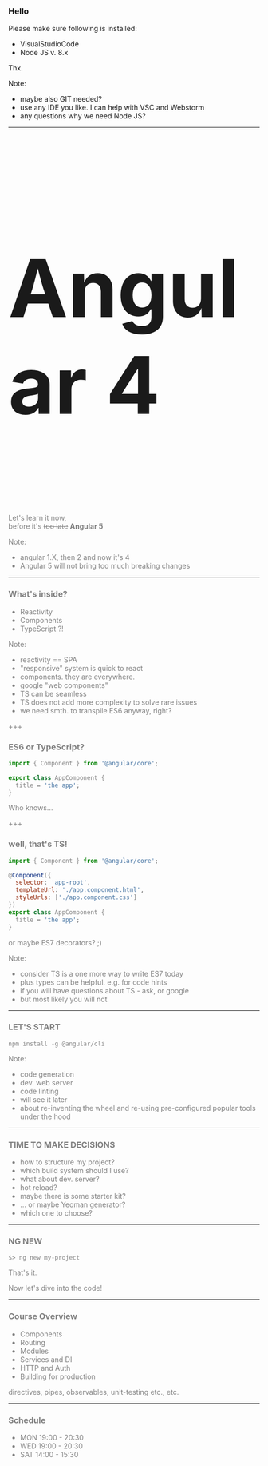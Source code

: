 
<span class="menu-title" style="display: none">Hello</span>

### Hello

Please make sure following is installed:
- VisualStudioCode
- Node JS v. 8.x

Thx.

Note:
- maybe also GIT needed?
- use any IDE you like. I can help with VSC and Webstorm
- any questions why we need Node JS?

---

<span class="menu-title" style="display: none">Intro</span>

<h3 style="font-size:160px">Angular 4</h3>

<div class="fragment">
  <div style="color:gray">Let's learn it now,<div>
  <div style="color:gray">before it's <s>too late</s> <b>Angular 5</b></div>
</div>

Note:
- angular 1.X, then 2 and now it's 4
- Angular 5 will not bring too much breaking changes

---

<span class="menu-title" style="display: none">What's inside</span>

### What's inside?

<ul>
  <li class="fragment">Reactivity</li>
  <li class="fragment">Components</li>
  <li class="fragment">TypeScript ?!</li>
</ul>

Note:
- reactivity == SPA
- "responsive" system is quick to react
- components. they are everywhere.
- google "web components"
- TS can be seamless
- TS does not add more complexity to solve rare issues
- we need smth. to transpile ES6 anyway, right?

+++

### ES6 or TypeScript?

```JavaScript
import { Component } from '@angular/core';

export class AppComponent {
  title = 'the app';
}
```
<div class="fragment">Who knows...</div>

+++

### well, that's TS!

```JavaScript
import { Component } from '@angular/core';

@Component({
  selector: 'app-root',
  templateUrl: './app.component.html',
  styleUrls: ['./app.component.css']
})
export class AppComponent {
  title = 'the app';
}
```
<div class="fragment">or maybe ES7 decorators? ;)</div>

Note:
- consider TS is a one more way to write ES7 today
- plus types can be helpful. e.g. for code hints
- if you will have questions about TS - ask, or google
- but most likely you will not
---
<span class="menu-title" style="display: none">@angular/cli</span>

### LET'S START

`npm install -g @angular/cli`

Note:
- code generation
- dev. web server
- code linting
- will see it later
- about re-inventing the wheel and re-using pre-configured popular tools under the hood

---
<span class="menu-title" style="display: none">The questions</span>

### TIME TO MAKE DECISIONS

- how to structure my project?
- which build system should I use?
- what about dev. server?
- hot reload?
- maybe there is some starter kit?
- ... or maybe Yeoman generator?
- which one to choose?

---
<span class="menu-title" style="display: none">The answer</span>

### NG NEW

```
$> ng new my-project
```

That's it.

Now let's dive into the code!

---

### Course Overview

<ul>
  <li class="fragment">Components</li>
  <li class="fragment">Routing</li>
  <li class="fragment">Modules</li>
  <li class="fragment">Services and DI</li>
  <li class="fragment">HTTP and Auth</li>
  <li class="fragment">Building for production</li>
</ul>
<div class="fragment">directives, pipes, observables, unit-testing etc., etc.</div>

---

### Schedule

- MON 19:00 - 20:30
- WED 19:00 - 20:30
- SAT 14:00 - 15:30

